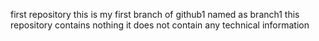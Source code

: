 
first repository
this is my first branch of github1 named as branch1
this repository contains nothing 
it does not contain any technical information

